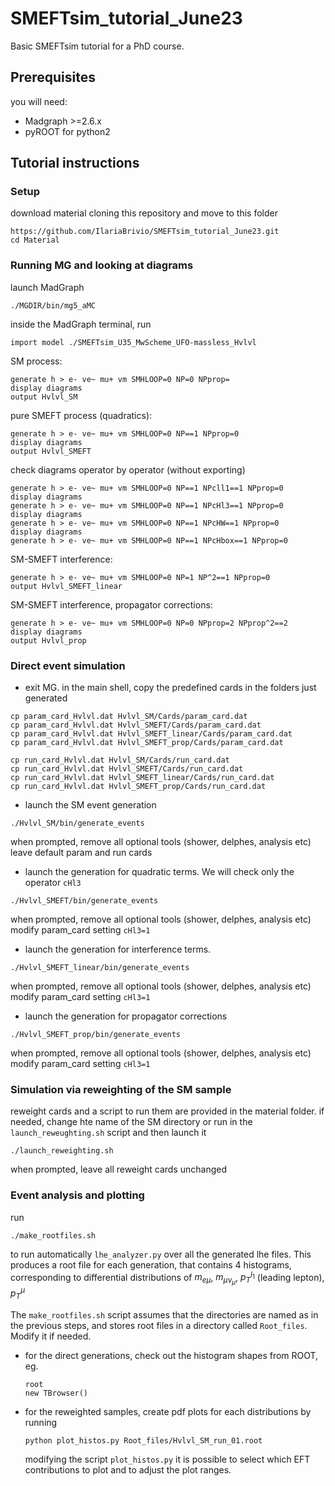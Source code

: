 # SMEFTsim_tutorial_June23
Basic SMEFTsim tutorial for a PhD course.

## Prerequisites
you will need:
* Madgraph >=2.6.x
* pyROOT for python2

## Tutorial instructions

### Setup
download material cloning this repository and move to this folder
```
https://github.com/IlariaBrivio/SMEFTsim_tutorial_June23.git
cd Material
```

### Running MG and looking at diagrams
launch MadGraph 
```
./MGDIR/bin/mg5_aMC
```

inside the MadGraph terminal, run
```
import model ./SMEFTsim_U35_MwScheme_UFO-massless_Hvlvl
```

SM process:
```
generate h > e- ve~ mu+ vm SMHLOOP=0 NP=0 NPprop=
display diagrams
output Hvlvl_SM
```

pure SMEFT process (quadratics):
```
generate h > e- ve~ mu+ vm SMHLOOP=0 NP==1 NPprop=0
display diagrams
output Hvlvl_SMEFT
```

check diagrams operator by operator (without exporting)
```
generate h > e- ve~ mu+ vm SMHLOOP=0 NP==1 NPcll1==1 NPprop=0
display diagrams
generate h > e- ve~ mu+ vm SMHLOOP=0 NP==1 NPcHl3==1 NPprop=0
display diagrams
generate h > e- ve~ mu+ vm SMHLOOP=0 NP==1 NPcHW==1 NPprop=0
display diagrams
generate h > e- ve~ mu+ vm SMHLOOP=0 NP==1 NPcHbox==1 NPprop=0
```

SM-SMEFT interference:
```
generate h > e- ve~ mu+ vm SMHLOOP=0 NP=1 NP^2==1 NPprop=0
output Hvlvl_SMEFT_linear
```

SM-SMEFT interference, propagator corrections:
```
generate h > e- ve~ mu+ vm SMHLOOP=0 NP=0 NPprop=2 NPprop^2==2
display diagrams
output Hvlvl_prop
```


### Direct event simulation
* exit MG. in the main shell, copy the predefined cards in the folders just generated
```
cp param_card_Hvlvl.dat Hvlvl_SM/Cards/param_card.dat
cp param_card_Hvlvl.dat Hvlvl_SMEFT/Cards/param_card.dat
cp param_card_Hvlvl.dat Hvlvl_SMEFT_linear/Cards/param_card.dat
cp param_card_Hvlvl.dat Hvlvl_SMEFT_prop/Cards/param_card.dat

cp run_card_Hvlvl.dat Hvlvl_SM/Cards/run_card.dat
cp run_card_Hvlvl.dat Hvlvl_SMEFT/Cards/run_card.dat
cp run_card_Hvlvl.dat Hvlvl_SMEFT_linear/Cards/run_card.dat
cp run_card_Hvlvl.dat Hvlvl_SMEFT_prop/Cards/run_card.dat
```

* launch the SM event generation
```
./Hvlvl_SM/bin/generate_events
```
when prompted, remove all optional tools (shower, delphes, analysis etc) 
leave default param and run cards

* launch the generation for quadratic terms. We will check only the operator `cHl3`
```
./Hvlvl_SMEFT/bin/generate_events
```
when prompted, remove all optional tools (shower, delphes, analysis etc) 
modify param_card setting  `cHl3=1`

* launch the generation for interference terms.
```
./Hvlvl_SMEFT_linear/bin/generate_events
```
when prompted, remove all optional tools (shower, delphes, analysis etc) 
modify param_card setting  `cHl3=1`

* launch the generation for propagator corrections
```
./Hvlvl_SMEFT_prop/bin/generate_events
```
when prompted, remove all optional tools (shower, delphes, analysis etc) 
modify param_card setting  `cHl3=1`


### Simulation via reweighting of the SM sample
reweight cards and a script to run them are provided in the material folder. if needed, change hte name of the SM directory or run in the `launch_reweughting.sh` script and then launch it
```
./launch_reweighting.sh
```
when prompted, leave all reweight cards unchanged

### Event analysis and plotting
run
```
./make_rootfiles.sh
```
to run automatically `lhe_analyzer.py` over all the generated lhe files. This produces a root file for each generation, that contains 4 histograms, corresponding to differential distributions of
$m_{e\mu}$, $m_{\mu\nu_\mu}$, $p_T^{l_1}$ (leading lepton), $p_T^\mu$

The `make_rootfiles.sh` script assumes that the directories are named as in the previous steps, and stores root files in a directory called `Root_files`. Modify it if needed.

* for the direct generations, check out the histogram shapes from ROOT, eg.
  ```
  root
  new TBrowser()
  ```
* for the reweighted samples, create pdf plots for each distributions by running
  ```
  python plot_histos.py Root_files/Hvlvl_SM_run_01.root
  ```
  modifying the script `plot_histos.py` it is possible to select which EFT contributions to plot and to adjust the plot ranges.
